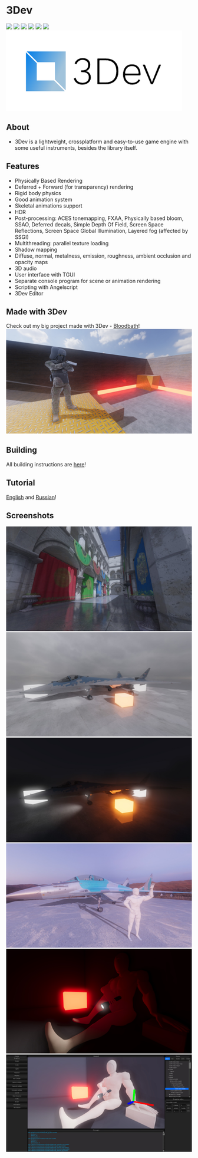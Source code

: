 # 3Dev
![](https://img.shields.io/badge/3Dev-1.3.6-blue)
![](https://img.shields.io/badge/3Dev_Editor-1.3.9-blue)
![](https://img.shields.io/badge/language-C++-green)
![](https://img.shields.io/github/license/1kuso4ek1/3Dev)
![](https://img.shields.io/github/issues/1kuso4ek1/3Dev)
![](https://img.shields.io/github/downloads/1kuso4ek1/3Dev/total)  
![](logo.png)
## About
- 3Dev is a lightweight, crossplatform and easy-to-use game engine with some useful instruments, besides the library itself.
## Features
- Physically Based Rendering
- Deferred + Forward (for transparency) rendering
- Rigid body physics
- Good animation system
- Skeletal animations support
- HDR
- Post-processing: ACES tonemapping, FXAA, Physically based bloom, SSAO, Deferred decals, Simple Depth Of Field, Screen Space Reflections, Screen Space Global Illumination, Layered fog (affected by SSGI)
- Multithreading: parallel texture loading
- Shadow mapping
- Diffuse, normal, metalness, emission, roughness, ambient occlusion and opacity maps
- 3D audio
- User interface with TGUI
- Separate console program for scene or animation rendering
- Scripting with Angelscript
- 3Dev Editor
## Made with 3Dev
Check out my big project made with 3Dev - [Bloodbath](https://1kuso4ek1.itch.io/bloodbath)!
![](./Screenshots/bloodbath.jpg)
## Building
All building instructions are [here](https://1kuso4ek1.github.io/3Dev/build.html)!
## Tutorial
[English](https://1kuso4ek1.github.io/3Dev/) and [Russian](https://telegra.ph/Razrabotka-igr-s-pomoshchyu-3Dev-01-06)!
## Screenshots
![](./Screenshots/scr.jpg)
![](./Screenshots/scr1.jpg)
![](./Screenshots/scr2.jpg)
![](./Screenshots/scr3.jpg)
![](./Screenshots/scr4.jpg)
![](./Screenshots/scr5.jpg)
